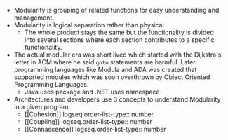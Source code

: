 - Modularity is grouping of related functions for easy understanding and management.
- Modularity is logical separation rather than physical.
	- The whole product stays the same but the functionality is divided into several sections where each section contributes to a specific functionality.
- The actual modular era was short lived which started with the Dijkstra's letter in ACM where he said `goto` statements are harmful. Later programming languages like Modula and ADA was created that supported modules which was soon overthrown by Object Oriented Programming Languages.
	- Java uses package and .NET uses namespace
- Architectures and developers use 3 concepts to understand Modularity in a given program
	- [[Cohesion]]
	  logseq.order-list-type:: number
	- [[Coupling]]
	  logseq.order-list-type:: number
	- [[Connascence]]
	  logseq.order-list-type:: number